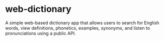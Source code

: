 # web-dictionary
A simple web-based dictionary app that allows users to search for English words, view definitions, phonetics, examples, synonyms, and listen to pronunciations using a public API.
